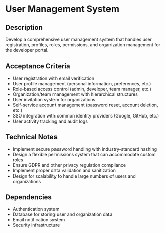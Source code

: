 # User Management System

## Description
Develop a comprehensive user management system that handles user registration, profiles, roles, permissions, and organization management for the developer portal.

## Acceptance Criteria
- User registration with email verification
- User profile management (personal information, preferences, etc.)
- Role-based access control (admin, developer, team manager, etc.)
- Organization/team management with hierarchical structures
- User invitation system for organizations
- Self-service account management (password reset, account deletion, etc.)
- SSO integration with common identity providers (Google, GitHub, etc.)
- User activity tracking and audit logs

## Technical Notes
- Implement secure password handling with industry-standard hashing
- Design a flexible permissions system that can accommodate custom roles
- Ensure GDPR and other privacy regulation compliance
- Implement proper data validation and sanitization
- Design for scalability to handle large numbers of users and organizations

## Dependencies
- Authentication system
- Database for storing user and organization data
- Email notification system
- Security infrastructure